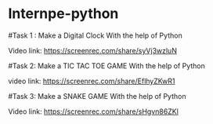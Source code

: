 # Internpe-python

#Task 1 : Make a Digital Clock With the help of Python

Video link: https://screenrec.com/share/syVj3wzluN



#Task 2: Make a TIC TAC TOE GAME With the help of Python

video link: https://screenrec.com/share/EflhyZKwR1

#Task 3: Make a SNAKE GAME With the help of Python

Video link:  https://screenrec.com/share/sHgvn86ZKl


